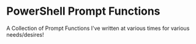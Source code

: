 # PowerShell Prompt Functions
 A Collection of Prompt Functions I've written at various times for various needs/desires!
